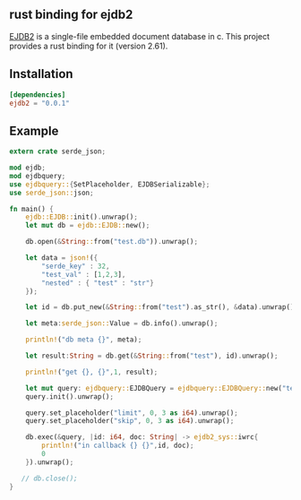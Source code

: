 ## rust binding for ejdb2

[EJDB2](https://ejdb.org/) is a single-file embedded document database in c. This project provides a rust binding for it (version 2.61).

## Installation

```toml
[dependencies]
ejdb2 = "0.0.1"
```

## Example

```rust
extern crate serde_json;

mod ejdb;
mod ejdbquery;
use ejdbquery::{SetPlaceholder, EJDBSerializable};
use serde_json::json;

fn main() {
    ejdb::EJDB::init().unwrap();
    let mut db = ejdb::EJDB::new();

    db.open(&String::from("test.db")).unwrap();

    let data = json!({
        "serde_key" : 32,
        "test_val" : [1,2,3],
        "nested" : { "test" : "str"}
    });

    let id = db.put_new(&String::from("test").as_str(), &data).unwrap();

    let meta:serde_json::Value = db.info().unwrap();

    println!("db meta {}", meta);

    let result:String = db.get(&String::from("test"), id).unwrap();

    println!("get {}, {}",1, result);

    let mut query: ejdbquery::EJDBQuery = ejdbquery::EJDBQuery::new("test", "/* | limit :limit skip :skip ");
    query.init().unwrap();

    query.set_placeholder("limit", 0, 3 as i64).unwrap();
    query.set_placeholder("skip", 0, 3 as i64).unwrap();

    db.exec(&query, |id: i64, doc: String| -> ejdb2_sys::iwrc{
        println!("in callback {} {}",id, doc);
        0
    }).unwrap();

   // db.close();
}

```